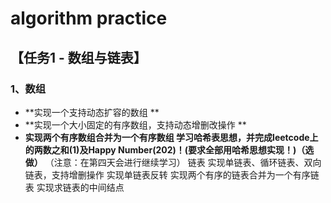 # algorithm practice
## 【任务1 - 数组与链表】 
### 1、数组 
* **实现一个支持动态扩容的数组 **
* **实现一个大小固定的有序数组，支持动态增删改操作 **
* **实现两个有序数组合并为一个有序数组 学习哈希表思想，并完成leetcode上的两数之和(1)及Happy Number(202)！(要求全部用哈希思想实现！)（选做）**
（注意：在第四天会进行继续学习） 链表 实现单链表、循环链表、双向链表，支持增删操作 实现单链表反转 实现两个有序的链表合并为一个有序链表 实现求链表的中间结点
